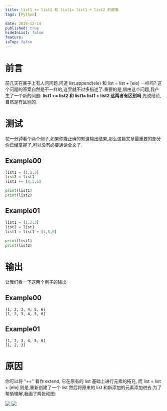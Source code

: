 ```yaml
---
title: list1 += list2 和 list1= list1 + list2 的故事
tags: [Python]

date: 2018-12-14
published: true
hideInList: false
feature: 
isTop: false
---
```







# 前言

前几天在某乎上有人问问题,问道 list.append(ele) 和 list = list + [ele] 一样吗? 这个问题的答案自然是不一样的,这里就不过多描述了.重要的是,借由这个问题,我产生了一个新的问题: **list1 += list2 和 list1= list1 + list2  这两者有区别吗** 先说结论,自然是有区别的.

# 测试

花一分钟看个两个例子,如果你能正确的知道输出结果,那么这篇文章最重要的部分你已经掌握了,可以没有必要通读全文了.

## Example00

```python
list1 = [1,2,3]
list2 = list1
list1 += [4,5,6]

print(list1)
print(list2)
```

## Example01

```python
list1 = [1,2,3] 
list2 = list1 
list1 = list1 + [4,5,6] 
 
print(list1) 
print(list2) 
```

# 输出

让我们看一下这两个例子的输出

## Example00

```
[1, 2, 3, 4, 5, 6]
[1, 2, 3, 4, 5, 6]
```

## Example01

```
[1, 2, 3, 4, 5, 6]
[1, 2, 3]
```

# 原因

你可以将 "+=" 看作 extend, 它在原有的 list 基础上进行元素的拓充, 而 list = list + [ele] 则是,重新创建了一个 list 然后将原来的 list 和新添加的元素添加进去.为了帮助理解,我画了两张动图:

![](http://ww1.sinaimg.cn/large/006wYWbGly1fy42h5v76ng30hs0dcwh9.gif)
![](http://ww1.sinaimg.cn/large/006wYWbGly1fy42hm5oj5g30hs0dcq6t.gif)